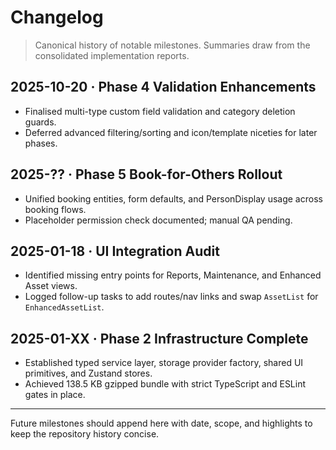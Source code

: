 # Changelog

> Canonical history of notable milestones. Summaries draw from the consolidated implementation reports.

## 2025-10-20 · Phase 4 Validation Enhancements
- Finalised multi-type custom field validation and category deletion guards.
- Deferred advanced filtering/sorting and icon/template niceties for later phases.

## 2025-?? · Phase 5 Book-for-Others Rollout
- Unified booking entities, form defaults, and PersonDisplay usage across booking flows.
- Placeholder permission check documented; manual QA pending.

## 2025-01-18 · UI Integration Audit
- Identified missing entry points for Reports, Maintenance, and Enhanced Asset views.
- Logged follow-up tasks to add routes/nav links and swap `AssetList` for `EnhancedAssetList`.

## 2025-01-XX · Phase 2 Infrastructure Complete
- Established typed service layer, storage provider factory, shared UI primitives, and Zustand stores.
- Achieved 138.5 KB gzipped bundle with strict TypeScript and ESLint gates in place.

---

Future milestones should append here with date, scope, and highlights to keep the repository history concise.
